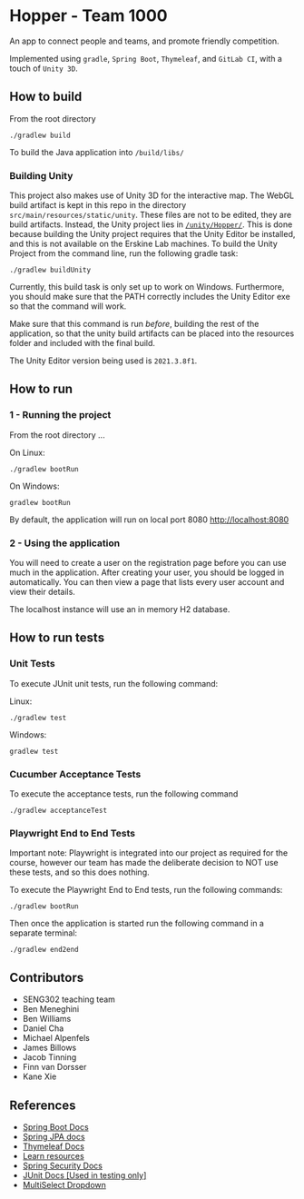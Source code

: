 # Hopper - Team 1000

An app to connect people and teams, and promote friendly competition. 

Implemented using `gradle`, `Spring Boot`, `Thymeleaf`, and `GitLab CI`, with a touch of `Unity 3D`.

## How to build 

From the root directory

```
./gradlew build
```

To build the Java application into `/build/libs/`

### Building Unity

This project also makes use of Unity 3D for the interactive map. The WebGL build artifact is kept in this repo in the directory `src/main/resources/static/unity`. These files are not to be edited, they are build artifacts. Instead, the Unity project lies in [`/unity/Hopper/`](./unity/Hopper/). This is done because building the Unity project requires that the Unity Editor be installed, and this is not available on the Erskine Lab machines. 
To build the Unity Project from the command line, run the following gradle task:

```
./gradlew buildUnity
```

Currently, this build task is only set up to work on Windows. Furthermore, you should make sure that the PATH correctly includes the Unity Editor exe so that the command will work. 

Make sure that this command is run *before*, building the rest of the application, so that the unity build artifacts can be placed into the resources folder and included with the final build. 

The Unity Editor version being used is `2021.3.8f1`.

## How to run
### 1 - Running the project
From the root directory ...

On Linux:
```
./gradlew bootRun
```

On Windows:
```
gradlew bootRun
```

By default, the application will run on local port 8080 [http://localhost:8080](http://localhost:8080)

### 2 - Using the application

You will need to create a user on the registration page
before you can use much in the application. After creating
your user, you should be logged in automatically. You can 
then view a page that lists every user account and view 
their details.

The localhost instance will use an in memory H2 database.

## How to run tests

### Unit Tests
To execute JUnit unit tests, run the following command:

Linux:
```
./gradlew test
```

Windows:
```
gradlew test
```

### Cucumber Acceptance Tests

To execute the acceptance tests, run the following command
```
./gradlew acceptanceTest
```

### Playwright End to End Tests

Important note: Playwright is integrated into our project as required for the course, however our team has made the deliberate
decision to NOT use these tests, and so this does nothing.

To execute the Playwright End to End tests, run the following commands: 
```
./gradlew bootRun
```

Then once the application is started run the following command in a separate terminal: 
```
./gradlew end2end
```

## Contributors

- SENG302 teaching team
- Ben Meneghini
- Ben Williams
- Daniel Cha
- Michael Alpenfels
- James Billows
- Jacob Tinning
- Finn van Dorsser
- Kane Xie

## References

- [Spring Boot Docs](https://docs.spring.io/spring-boot/docs/current/reference/htmlsingle/)
- [Spring JPA docs](https://docs.spring.io/spring-data/jpa/docs/current/reference/html/)
- [Thymeleaf Docs](https://www.thymeleaf.org/documentation.html)
- [Learn resources](https://learn.canterbury.ac.nz/course/view.php?id=17797&section=8)
- [Spring Security Docs](https://docs.spring.io/spring-security/reference/index.html)
- [JUnit Docs [Used in testing only]](https://junit.org/junit5/docs/current/user-guide/)
- [MultiSelect Dropdown](https://github.com/admirhodzic/multiselect-dropdown)